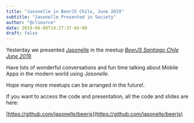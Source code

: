 ```yaml
---
title: "Jasonelle in BeerJS Chile, June 2019"
subtitle: "Jasonelle Presented in Society"
author: "@clsource"
date: 2019-06-06T14:27:37-04:00
draft: false
---
```


Yesterday we presented [Jasonelle](https://jasonelle.com) in the meetup *[BeerJS Santiago Chile June 2019](https://twitter.com/BeerJSSantiago/status/1136423137493639169)*.

Have lots of wonderful conversations and fun time talking
about Mobile Apps in the modern world using *Jasonelle*.

Hope many more meetups can be arranged in the future!.

If you want to access the code and presentation, all the 
code and slides are here:

[https://github.com/jasonelle/beerjs](https://github.com/jasonelle/beerjs)
